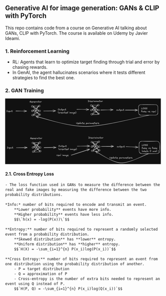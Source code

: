 ## Generative AI for image generation: GANs & CLIP with PyTorch

This repo contains code from a course on Generative AI talking about GANs, CLIP with PyTorch. The course is available on Udemy by Javier Ideami.

### 1. Reinforcement Learning
- RL: Agents that learn to optimize target finding through trial and error by chasing rewards.
- In GenAI, the agent hallucinates scenarios where it tests different strategies to find the best one.

### 2. GAN Training
 ![GAN Training](https://github.com/mgp87/GANs-CLIP-with-PyTorch/blob/main/GAN/GAN_Training.png)

 #### 2.1. Cross Entropy Loss
    - The loss function used in GANs to measure the difference between the real and fake images by measuring the difference between the two probability distributions.

    *Info:* number of bits required to encode and transmit an event.
        **Lower probability** events have more info.
        **Higher probability** events have less info.
        $$\`h(x) = -log(P(x))\`$$

    **Entropy:** number of bits required to represent a randomly selected event from a probability distribution.
        **Skewed distribution** has **lower** entropy.
        **Uniform distribution** has **higher** entropy.
        $$`H(X) = -\sum_{i=1}^{n} P(x_i)log(P(x_i))`$$

    **Cross Entropy:** number of bits required to represent an event from one distribution using the probability distribution of another.
        - P = target distribution
        - Q = approximation of P
        - Cross-entropy is the number of extra bits needed to represent an event using Q instead of P.
        $$`H(P, Q) = -\sum_{i=1}^{n} P(x_i)log(Q(x_i))`$$
